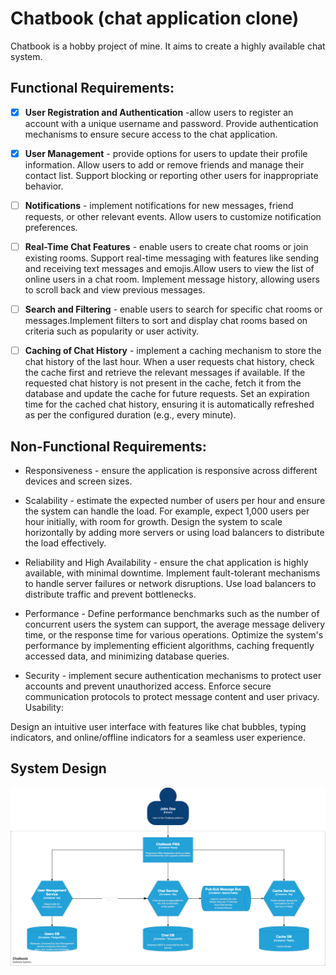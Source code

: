 # Chatbook (chat application clone)
Chatbook is a hobby project of mine. It aims to create a highly available chat system.

## Functional Requirements:

- [X] **User Registration and Authentication** -allow users to register an account with a unique username and password.
  Provide authentication mechanisms to ensure secure access to the chat application.

 - [X] **User Management** - provide options for users to update their profile information. Allow users to add or remove friends and manage their contact list. Support blocking or reporting other users for inappropriate behavior.

- [ ] **Notifications** - implement notifications for new messages, friend requests, or other relevant events.
Allow users to customize notification preferences.

- [ ] **Real-Time Chat Features** - enable users to create chat rooms or join existing rooms. Support real-time messaging with features like sending and receiving text messages and emojis.Allow users to view the list of online users in a chat room. Implement message history, allowing users to scroll back and view previous messages.

- [ ] **Search and Filtering** - enable users to search for specific chat rooms or messages.Implement filters to sort and display chat rooms based on criteria such as popularity or user activity.

- [ ] **Caching of Chat History** - implement a caching mechanism to store the chat history of the last hour. When a user requests chat history, check the cache first and retrieve the relevant messages if available. If the requested chat history is not present in the cache, fetch it from the database and update the cache for future requests. Set an expiration time for the cached chat history, ensuring it is automatically refreshed as per the configured duration (e.g., every minute).


## Non-Functional Requirements:

- Responsiveness - ensure the application is responsive across different devices and screen sizes.

- Scalability - estimate the expected number of users per hour and ensure the system can handle the load. For example, expect 1,000 users per hour initially, with room for growth. Design the system to scale horizontally by adding more servers or using load balancers to distribute the load effectively.

- Reliability and High Availability - ensure the chat application is highly available, with minimal downtime.
Implement fault-tolerant mechanisms to handle server failures or network disruptions. Use load balancers to distribute traffic and prevent bottlenecks.

- Performance - Define performance benchmarks such as the number of concurrent users the system can support, the average message delivery time, or the response time for various operations.
Optimize the system's performance by implementing efficient algorithms, caching frequently accessed data, and minimizing database queries.

- Security - implement secure authentication mechanisms to protect user accounts and prevent unauthorized access.
Enforce secure communication protocols to protect message content and user privacy.
Usability:

Design an intuitive user interface with features like chat bubbles, typing indicators, and online/offline indicators for a seamless user experience.


## System Design

![](https://github.com/JordanRad/chatbook/blob/main/chatbook.png)

